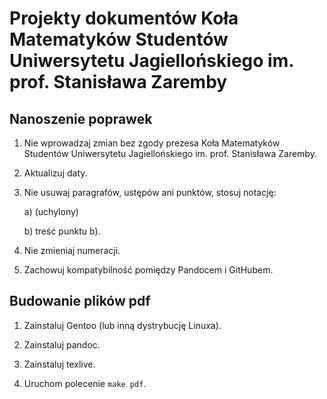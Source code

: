 # Projekty dokumentów Koła Matematyków Studentów Uniwersytetu Jagiellońskiego im. prof. Stanisława Zaremby

## Nanoszenie poprawek

1. Nie wprowadzaj zmian bez zgody prezesa Koła Matematyków Studentów Uniwersytetu Jagiellońskiego im. prof. Stanisława Zaremby.

2. Aktualizuj daty.

3. Nie usuwaj paragrafów, ustępów ani punktów, stosuj notację:

    a) (uchylony)

    b) treść punktu b).

4. Nie zmieniaj numeracji.

5. Zachowuj kompatybilność pomiędzy Pandocem i GitHubem.

## Budowanie plików pdf

1. Zainstaluj Gentoo (lub inną dystrybucję Linuxa).

2. Zainstaluj pandoc.

3. Zainstaluj texlive.

4. Uruchom polecenie `make pdf`.
